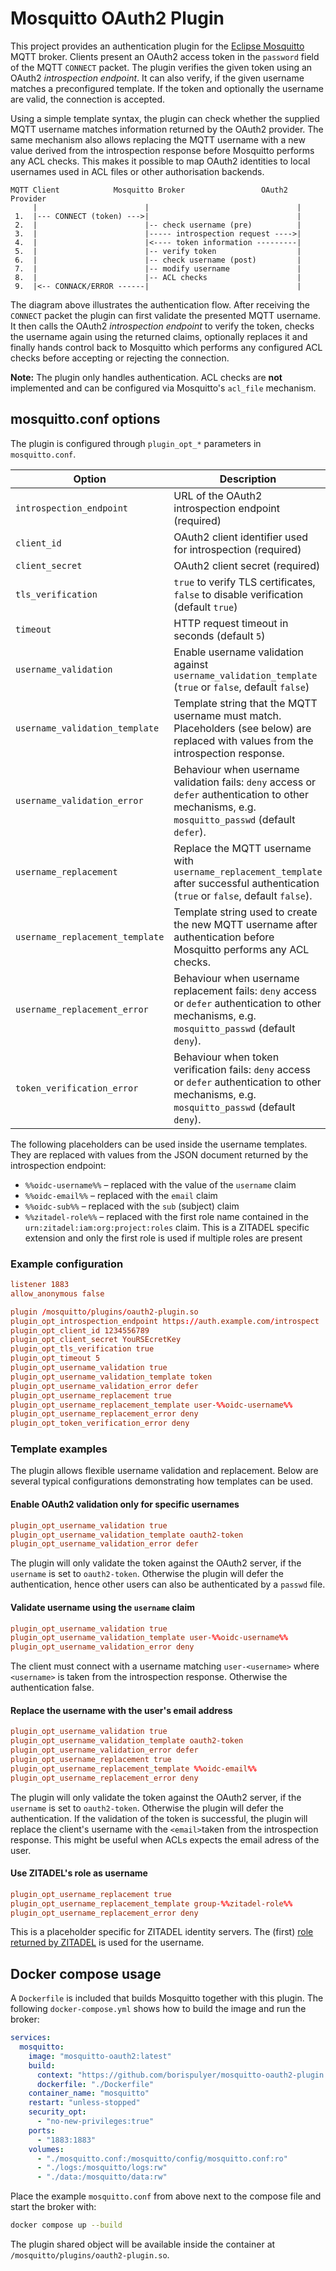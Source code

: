 # Mosquitto OAuth2 Plugin

This project provides an authentication plugin for the [Eclipse Mosquitto](https://mosquitto.org/) MQTT broker. Clients present an OAuth2 access token in the `password` field of the MQTT `CONNECT` packet. The plugin verifies the given token using an OAuth2 *introspection endpoint*. It can also verify, if the given username matches a preconfigured template. If the token and optionally the username are valid, the connection is accepted.


Using a simple template syntax, the plugin can check whether the supplied MQTT username matches information returned by the OAuth2 provider. The same mechanism also allows replacing the MQTT username with a new value derived from the introspection response before Mosquitto performs any ACL checks. This makes it possible to map OAuth2 identities to local usernames used in ACL files or other authorisation backends.

```
MQTT Client            Mosquitto Broker                 OAuth2 Provider
     |                        |                                 |
 1.  |--- CONNECT (token) --->|                                 |
 2.  |                        |-- check username (pre)          |
 3.  |                        |----- introspection request ---->|
 4.  |                        |<---- token information ---------|
 5.  |                        |-- verify token                  |
 6.  |                        |-- check username (post)         |
 7.  |                        |-- modify username               |
 8.  |                        |-- ACL checks                    |
 9.  |<-- CONNACK/ERROR ------|                                 |
```

The diagram above illustrates the authentication flow. After receiving the `CONNECT` packet the plugin can first validate the presented MQTT username. It then calls the OAuth2 *introspection endpoint* to verify the token, checks the username again using the returned claims, optionally replaces it and finally hands control back to Mosquitto which performs any configured ACL checks before accepting or rejecting the connection.

**Note:** The plugin only handles authentication. ACL checks are **not** implemented and can be configured via Mosquitto's `acl_file` mechanism.


## mosquitto.conf options

The plugin is configured through `plugin_opt_*` parameters in `mosquitto.conf`.

| Option | Description |
|-------|-------------|
| `introspection_endpoint` | URL of the OAuth2 introspection endpoint (required) |
| `client_id` | OAuth2 client identifier used for introspection (required) |
| `client_secret` | OAuth2 client secret (required) |
| `tls_verification` | `true` to verify TLS certificates, `false` to disable verification (default `true`) |
| `timeout` | HTTP request timeout in seconds (default `5`) |
| `username_validation` | Enable username validation against `username_validation_template` (`true` or `false`, default `false`) |
| `username_validation_template` | Template string that the MQTT username must match. Placeholders (see below) are replaced with values from the introspection response. |
| `username_validation_error` | Behaviour when username validation fails: `deny` access or `defer` authentication to other mechanisms, e.g. `mosquitto_passwd` (default `defer`). |
| `username_replacement` | Replace the MQTT username with `username_replacement_template` after successful authentication (`true` or `false`, default `false`). |
| `username_replacement_template` | Template string used to create the new MQTT username after authentication before Mosquitto performs any ACL checks. |
| `username_replacement_error` | Behaviour when username replacement fails: `deny` access or `defer` authentication to other mechanisms, e.g. `mosquitto_passwd` (default `deny`). |
| `token_verification_error` | Behaviour when token verification fails: `deny` access or `defer` authentication to other mechanisms, e.g. `mosquitto_passwd` (default `deny`). |

The following placeholders can be used inside the username templates. They are replaced with values from the JSON document returned by the introspection endpoint:

- `%%oidc-username%%` – replaced with the value of the `username` claim
- `%%oidc-email%%` – replaced with the `email` claim
- `%%oidc-sub%%` – replaced with the `sub` (subject) claim
- `%%zitadel-role%%` – replaced with the first role name contained in the `urn:zitadel:iam:org:project:roles` claim. This is a ZITADEL specific extension and only the first role is used if multiple roles are present


### Example configuration

```conf
listener 1883
allow_anonymous false

plugin /mosquitto/plugins/oauth2-plugin.so
plugin_opt_introspection_endpoint https://auth.example.com/introspect
plugin_opt_client_id 1234556789
plugin_opt_client_secret YouRSEcretKey
plugin_opt_tls_verification true
plugin_opt_timeout 5
plugin_opt_username_validation true
plugin_opt_username_validation_template token
plugin_opt_username_validation_error defer
plugin_opt_username_replacement true
plugin_opt_username_replacement_template user-%%oidc-username%%
plugin_opt_username_replacement_error deny
plugin_opt_token_verification_error deny
```


### Template examples
The plugin allows flexible username validation and replacement. Below are several typical configurations demonstrating how templates can be used.


#### Enable OAuth2 validation only for specific usernames

```conf
plugin_opt_username_validation true
plugin_opt_username_validation_template oauth2-token
plugin_opt_username_validation_error defer
```

The plugin will only validate the token against the OAuth2 server, if the `username` is set to `oauth2-token`. Otherwise the plugin will defer the authentication, hence other users can also be authenticated by a `passwd` file.


#### Validate username using the `username` claim

```conf
plugin_opt_username_validation true
plugin_opt_username_validation_template user-%%oidc-username%%
plugin_opt_username_validation_error deny
```

The client must connect with a username matching `user-<username>` where `<username>` is taken from the introspection response. Otherwise the authentication false.


#### Replace the username with the user's email address

```conf
plugin_opt_username_validation true
plugin_opt_username_validation_template oauth2-token
plugin_opt_username_validation_error defer
plugin_opt_username_replacement true
plugin_opt_username_replacement_template %%oidc-email%%
plugin_opt_username_replacement_error deny
```

The plugin will only validate the token against the OAuth2 server, if the `username` is set to `oauth2-token`. Otherwise the plugin will defer the authentication. If the validation of the token is successful, the plugin will replace the client's username with the `<email>`taken from the introspection response. This might be useful when ACLs expects the email adress of the user.


#### Use ZITADEL's role as username

```conf
plugin_opt_username_replacement true
plugin_opt_username_replacement_template group-%%zitadel-role%%
plugin_opt_username_replacement_error deny
```

This is a placeholder specific for ZITADEL identity servers. The (first) [role returned by ZITADEL](https://zitadel.com/docs/guides/integrate/retrieve-user-roles) is used for the username.


## Docker compose usage

A `Dockerfile` is included that builds Mosquitto together with this plugin. The following `docker-compose.yml` shows how to build the image and run the broker:

```yaml
services:
  mosquitto:
    image: "mosquitto-oauth2:latest"
    build:
      context: "https://github.com/borispulyer/mosquitto-oauth2-plugin.git#main"
      dockerfile: "./Dockerfile"
    container_name: "mosquitto"
    restart: "unless-stopped"
    security_opt:
      - "no-new-privileges:true"
    ports:
      - "1883:1883"
    volumes:
      - "./mosquitto.conf:/mosquitto/config/mosquitto.conf:ro"
      - "./logs:/mosquitto/logs:rw"
      - "./data:/mosquitto/data:rw"
```

Place the example `mosquitto.conf` from above next to the compose file and start the broker with:

```sh
docker compose up --build
```

The plugin shared object will be available inside the container at `/mosquitto/plugins/oauth2-plugin.so`.

